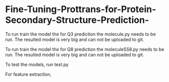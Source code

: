 # Fine-Tuning-Prottrans-for-Protein-Secondary-Structure-Prediction-

To run train the model the for Q3 prediction the molecule.py needs to be run. The resulted model is very big and can not be uploaded to git.

To run train the model the for Q8 prediction the moleculeSS8.py needs to be run. The resulted model is very big and can not be uploaded to git.

To test the models, run test.py 

For feature extraction, 
